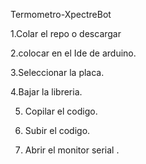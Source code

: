 Termometro-XpectreBot



1.Colar el repo o descargar

2.colocar en el Ide de arduino.

3.Seleccionar la placa.

4.Bajar la libreria.

5. Copilar el codigo.

6. Subir el codigo.

7. Abrir el monitor serial .



